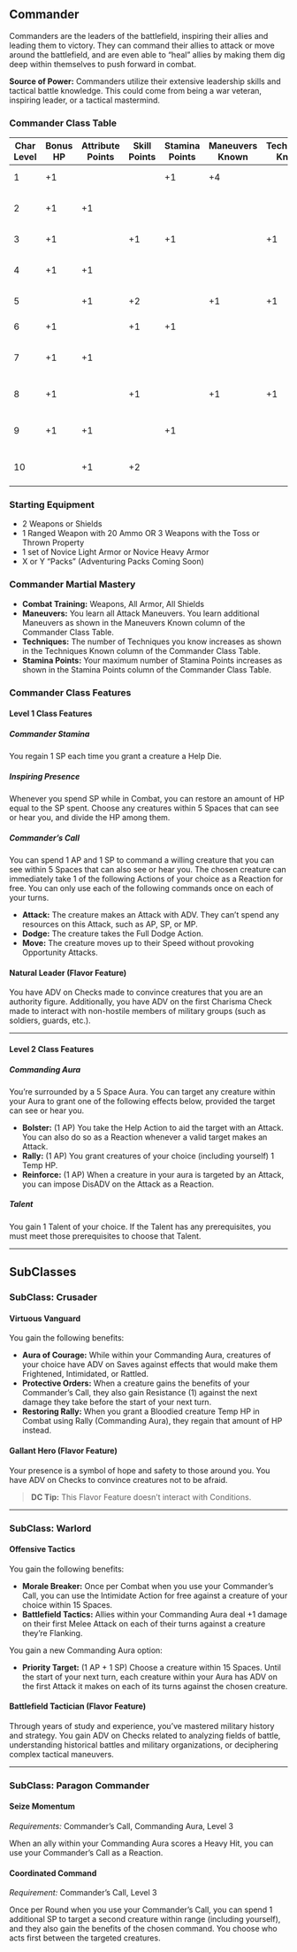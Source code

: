 
## Commander

Commanders are the leaders of the battlefield, inspiring
their allies and leading them to victory. They can command
their allies to attack or move around the battlefield, and are
even able to “heal” allies by making them dig deep within
themselves to push forward in combat.

**Source of Power:** Commanders utilize their extensive
leadership skills and tactical battle knowledge. This could
come from being a war veteran, inspiring leader, or a
tactical mastermind.

### Commander Class Table

| Char Level | Bonus HP | Attribute Points | Skill Points | Stamina Points | Maneuvers Known | Techniques Known | Features                  |
|------------|----------|------------------|--------------|----------------|-----------------|------------------|---------------------------| 
| 1          | +1       |                  |              | +1             | +4              |                  | Class Features            |
| 2          | +1       | +1               |              |                |                 |                  | Class Feature, Talent     |
| 3          | +1       |                  | +1           | +1             |                 | +1               | Subclass Feature          |
| 4          | +1       | +1               |              |                |                 |                  | Talent, 2 Ancestry Points |
| 5          |          | +1               | +2           |                | +1              | +1               | Class Feature             |
| 6          | +1       |                  | +1           | +1             |                 |                  | Subclass Feature          |
| 7          | +1       | +1               |              |                |                 |                  | Talent, 2 Ancestry Points |
| 8          | +1       |                  | +1           |                | +1              | +1               | Class Capstone Feature    |
| 9          | +1       | +1               |              | +1             |                 |                  | Subclass Capstone Feature |
| 10         |          | +1               | +2           |                |                 |                  | Epic Boon, Talent         |


### Starting Equipment

* 2 Weapons or Shields
* 1 Ranged Weapon with 20 Ammo OR 3 Weapons with
the Toss or Thrown Property
* 1 set of Novice Light Armor or Novice Heavy Armor
* X or Y “Packs” (Adventuring Packs Coming Soon)

### Commander Martial Mastery

* **Combat Training:** Weapons, All Armor, All Shields
* **Maneuvers:** You learn all Attack Maneuvers. You learn
additional Maneuvers as shown in the Maneuvers Known
column of the Commander Class Table.
* **Techniques:** The number of Techniques you know increases
as shown in the Techniques Known column of the
Commander Class Table.
* **Stamina Points:** Your maximum number of Stamina Points
increases as shown in the Stamina Points column of the
Commander Class Table.

### Commander Class Features

#### Level 1 Class Features

##### Commander Stamina
You regain 1 SP each time you grant a creature a Help Die.

##### Inspiring Presence
Whenever you spend SP while in Combat, you can restore
an amount of HP equal to the SP spent. Choose any
creatures within 5 Spaces that can see or hear you, and
divide the HP among them.

##### Commander’s Call
You can spend 1 AP and 1 SP to command a willing
creature that you can see within 5 Spaces that can also see
or hear you. The chosen creature can immediately take 1 of
the following Actions of your choice as a Reaction for free.
You can only use each of the following commands once on
each of your turns.

* **Attack:** The creature makes an Attack with ADV. They
can’t spend any resources on this Attack, such as AP, SP,
or MP.
* **Dodge:** The creature takes the Full Dodge Action.
* **Move:** The creature moves up to their Speed without
provoking Opportunity Attacks.

#### Natural Leader (Flavor Feature)

You have ADV on Checks made to convince creatures that
you are an authority figure. Additionally, you have ADV on
the first Charisma Check made to interact with non-hostile
members of military groups (such as soldiers, guards, etc.).

---

#### Level 2 Class Features

##### Commanding Aura

You’re surrounded by a 5 Space Aura. You can target any
creature within your Aura to grant one of the following
effects below, provided the target can see or hear you.

* **Bolster:** (1 AP) You take the Help Action to aid the
target with an Attack. You can also do so as a Reaction
whenever a valid target makes an Attack.
* **Rally:** (1 AP) You grant creatures of your choice
(including yourself) 1 Temp HP.
* **Reinforce:** (1 AP) When a creature in your aura is
targeted by an Attack, you can impose DisADV on the
Attack as a Reaction.

##### Talent
You gain 1 Talent of your choice. If the Talent has any prerequisites, you must meet those prerequisites to choose that Talent. 

---

## SubClasses

### SubClass: Crusader

#### Virtuous Vanguard

You gain the following benefits:

* **Aura of Courage:** While within your Commanding Aura,
creatures of your choice have ADV on Saves against
effects that would make them Frightened, Intimidated, or
Rattled.
* **Protective Orders:** When a creature gains the benefits of
your Commander’s Call, they also gain Resistance (1)
against the next damage they take before the start of your
next turn.
* **Restoring Rally:** When you grant a Bloodied creature
Temp HP in Combat using Rally (Commanding Aura),
they regain that amount of HP instead.

#### Gallant Hero (Flavor Feature)

Your presence is a symbol of hope and safety to those around
you. You have ADV on Checks to convince creatures not
to be afraid.

> **DC Tip:** This Flavor Feature doesn’t interact with Conditions.

---

### SubClass: Warlord

#### Offensive Tactics

You gain the following benefits:

* **Morale Breaker:** Once per Combat when you use your
Commander’s Call, you can use the Intimidate Action
for free against a creature of your choice within 15 Spaces.
* **Battlefield Tactics:** Allies within your Commanding Aura
deal +1 damage on their first Melee Attack on each of
their turns against a creature they’re Flanking.

You gain a new Commanding Aura option:

* **Priority Target:** (1 AP + 1 SP) Choose a creature within
15 Spaces. Until the start of your next turn, each creature
within your Aura has ADV on the first Attack it makes on
each of its turns against the chosen creature.

#### Battlefield Tactician (Flavor Feature)

Through years of study and experience, you’ve mastered
military history and strategy. You gain ADV on Checks
related to analyzing fields of battle, understanding historical
battles and military organizations, or deciphering complex
tactical maneuvers.

---

### SubClass: Paragon Commander

#### Seize Momentum

*Requirements:* Commander’s Call, Commanding Aura, Level 3

When an ally within your Commanding Aura scores
a Heavy Hit, you can use your Commander’s Call
as a Reaction.

#### Coordinated Command

*Requirement:* Commander’s Call, Level 3

Once per Round when you use your Commander’s Call,
you can spend 1 additional SP to target a second creature
within range (including yourself), and they also gain the
benefits of the chosen command. You choose who acts first
between the targeted creatures.